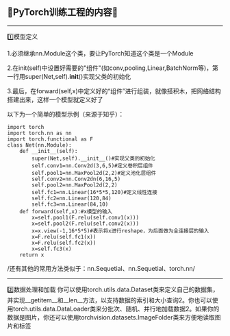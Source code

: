 🤳PyTorch训练工程的内容🤳
----------------------------------------------------------------------------------------------------------------------------
----------------------------------------------------------------------------------------------------------------------------
1️⃣模型定义  

1.必须继承nn.Module这个类，要让PyTorch知道这个类是一个Module  

2.在init(self)中设置好需要的"组件"(如conv,pooling,Linear,BatchNorm等)，第一行用super(Net,self).__init__()实现父类的初始化  

3.最后，在forward(self,x)中定义好的“组件”进行组装，就像搭积木，把网络结构搭建出来，这样一个模型就定义好了  

以下为一个简单的模型示例（来源于知乎）：  

    import torch
    import torch.nn as nn
    import torch.functional as F
    class Net(nn.Module):
        def __init__(self):
            super(Net,self).__init__()#实现父类的初始化
            self.conv1=nn.Conv2d(3,6,5)#定义卷积层组件
            self.pool1=nn.MaxPool2d(2,2)#定义池化层组件
            self.conv2=nn.Conv2dn(6,16,5)
            self.pool2=nn.MaxPool2d(2,2)
            self.fc1=nn.Linear(16*5*5,120)#定义线性连接
            self.fc2=nn.Linear(120,84)
            self.fc3=nn.Linear(84,10)
        def forward(self,x):#x模型的输入
            x=self.pool1(F.relu(self.conv1(x)))
            x=self.pool2(F.relu(self.conv2(x)))
            x=x.view(-1,16*5*5)#表示将x进行reshape，为后面做为全连接层的输入
            x=F.relu(self.fc1(x))
            x=F.relu(self.fc2(x))
            x=self.fc3(x)
        return x
            
 /还有其他的常用方法类似于：nn.Sequetial、nn.Sequetial、torch.nn/
 
 ----------------------------------------------------------------------------------------------------------------------------
 
 2️⃣数据处理和加载
 你可以使用torch.utils.data.Dataset类来定义自己的数据集，并实现__getitem__和__len__方法，以支持数据的索引和大小查询2。你也可以使用torch.utils.data.DataLoader类来分批次、随机、并行地加载数据2。如果你的数据是图片，你还可以使用torchvision.datasets.ImageFolder类来方便地读取图片和标签
 
